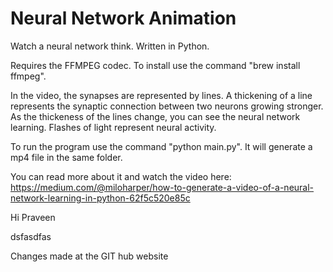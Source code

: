 # Neural Network Animation
Watch a neural network think. Written in Python.

Requires the FFMPEG codec. To install use the command "brew install ffmpeg".

In the video, the synapses are represented by lines. A thickening of a line represents the synaptic connection between
two neurons growing stronger. As the thickeness of the lines change, you can see the neural network learning. Flashes of
light represent neural activity.

To run the program use the command "python main.py". It will generate a mp4 file in the same folder.

You can read more about it and watch the video here:
https://medium.com/@miloharper/how-to-generate-a-video-of-a-neural-network-learning-in-python-62f5c520e85c

Hi Praveen

dsfasdfas

Changes made at the GIT hub website
